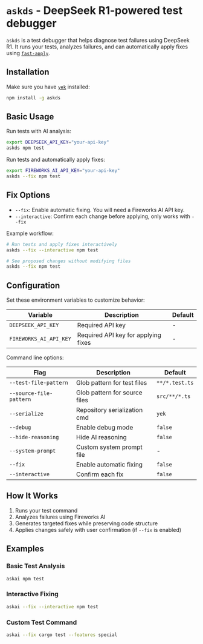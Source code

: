 # `askds` - DeepSeek R1-powered test debugger

`askds` is a test debugger that helps diagnose test failures using DeepSeek R1. It runs your tests, analyzes failures, and can automatically apply fixes using [`fast-apply`](https://github.com/kortix-ai/fast-apply).

## Installation

Make sure you have [`yek`](https://github.com/bodo-run/yek) installed:

```bash
npm install -g askds
```

## Basic Usage

Run tests with AI analysis:

```bash
export DEEPSEEK_API_KEY="your-api-key"
askds npm test
```

Run tests and automatically apply fixes:

```bash
export FIREWORKS_AI_API_KEY="your-api-key"
askds --fix npm test
```

## Fix Options

- `--fix`: Enable automatic fixing. You will need a Fireworks AI API key.
- `--interactive`: Confirm each change before applying, only works with `--fix`

Example workflow:

```bash
# Run tests and apply fixes interactively
askds --fix --interactive npm test

# See proposed changes without modifying files
askds --fix npm test
```

## Configuration

Set these environment variables to customize behavior:

| Variable               | Description                         | Default |
| ---------------------- | ----------------------------------- | ------- |
| `DEEPSEEK_API_KEY`     | Required API key                    | -       |
| `FIREWORKS_AI_API_KEY` | Required API key for applying fixes | -       |

Command line options:

| Flag                    | Description                   | Default        |
| ----------------------- | ----------------------------- | -------------- |
| `--test-file-pattern`   | Glob pattern for test files   | `**/*.test.ts` |
| `--source-file-pattern` | Glob pattern for source files | `src/**/*.ts`  |
| `--serialize`           | Repository serialization cmd  | `yek`          |
| `--debug`               | Enable debug mode             | `false`        |
| `--hide-reasoning`      | Hide AI reasoning             | `false`        |
| `--system-prompt`       | Custom system prompt file     | -              |
| `--fix`                 | Enable automatic fixing       | `false`        |
| `--interactive`         | Confirm each fix              | `false`        |

## How It Works

1. Runs your test command
2. Analyzes failures using Fireworks AI
3. Generates targeted fixes while preserving code structure
4. Applies changes safely with user confirmation (if `--fix` is enabled)

## Examples

### Basic Test Analysis

```bash
askai npm test
```

### Interactive Fixing

```bash
askai --fix --interactive npm test
```

### Custom Test Command

```bash
askai --fix cargo test --features special
```
